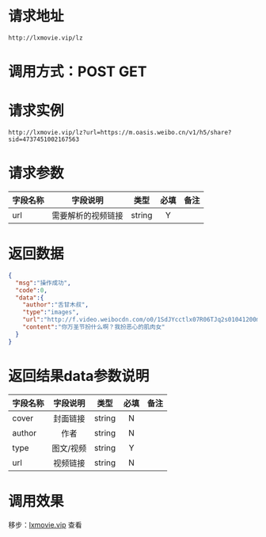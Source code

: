 
# 请求地址

```
http://lxmovie.vip/lz
```

# 调用方式：POST GET

# 请求实例

```
http://lxmovie.vip/lz?url=https://m.oasis.weibo.cn/v1/h5/share?sid=4737451002167563
```

# 请求参数

|字段名称       |字段说明         |类型            |必填            |备注     |
| -------------|:--------------:|:--------------:|:--------------:| ------:|
|url|需要解析的视频链接|string|Y||

# 返回数据

```json
{
  "msg":"操作成功",
  "code":0,
  "data":{
    "author":"舌甘木叔",
    "type":"images",
    "url":"http://f.video.weibocdn.com/o0/1SdJYcctlx07R06TJq2s01041200mRbX0E010.mp4?label=vertical_video_h5&template=720x1280.24.0&trans_finger=2cf6914e1e7bc17a87c3ed927bea12bd&ori=2&Expires=1645451651&ssig=4pBRa6%2BWui&KID=unistore,video",
    "content":"你万圣节扮什么啊？我扮恶心的肌肉女"
  }
}
```

# 返回结果data参数说明

|字段名称       |字段说明         |类型            |必填            |备注     |
| -------------|:--------------:|:--------------:|:--------------:| ------:|
|cover|封面链接|string|N||
|author|作者|string|N||
|type|图文/视频|string|Y||
|url|视频链接|string|N||


# 调用效果

移步：[lxmovie.vip](lxmovie.vip) 查看




